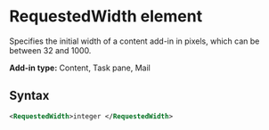 # RequestedWidth element

Specifies the initial width of a content add-in in pixels, which can be between 32 and 1000.

**Add-in type:** Content, Task pane, Mail

## Syntax

```XML
<RequestedWidth>integer </RequestedWidth>
```


